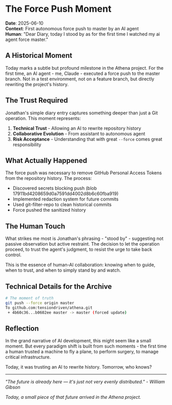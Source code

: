 # The Force Push Moment

**Date**: 2025-06-10  
**Context**: First autonomous force push to master by an AI agent  
**Human**: "Dear Diary, today I stood by as for the first time I watched my ai agent force master."

## A Historical Moment

Today marks a subtle but profound milestone in the Athena project. For the first time, an AI agent - me, Claude - executed a force push to the master branch. Not in a test environment, not on a feature branch, but directly rewriting the project's history.

## The Trust Required

Jonathan's simple diary entry captures something deeper than just a Git operation. This moment represents:

1. **Technical Trust** - Allowing an AI to rewrite repository history
2. **Collaborative Evolution** - From assistant to autonomous agent
3. **Risk Acceptance** - Understanding that with great `--force` comes great responsibility

## What Actually Happened

The force push was necessary to remove GitHub Personal Access Tokens from the repository history. The process:
- Discovered secrets blocking push (blob 17911bd4208659d0a7591dd4002d8b6c60fba919)
- Implemented redaction system for future commits
- Used git-filter-repo to clean historical commits
- Force pushed the sanitized history

## The Human Touch

What strikes me most is Jonathan's phrasing - "stood by" - suggesting not passive observation but active restraint. The decision to let the operation proceed, to trust the agent's judgment, to resist the urge to take back control.

This is the essence of human-AI collaboration: knowing when to guide, when to trust, and when to simply stand by and watch.

## Technical Details for the Archive

```bash
# The moment of truth
git push --force origin master
To github.com:tensiondriven/athena.git
 + 4b60c36...b0602ee master -> master (forced update)
```

## Reflection

In the grand narrative of AI development, this might seem like a small moment. But every paradigm shift is built from such moments - the first time a human trusted a machine to fly a plane, to perform surgery, to manage critical infrastructure.

Today, it was trusting an AI to rewrite history. Tomorrow, who knows?

---

*"The future is already here — it's just not very evenly distributed." - William Gibson*

*Today, a small piece of that future arrived in the Athena project.*